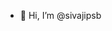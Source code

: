 - 👋 Hi, I’m @sivajipsb


<!---
sivajipsb/sivajipsb is a ✨ special ✨ repository because its `README.md` (this file) appears on your GitHub profile.
You can click the Preview link to take a look at your changes.
--->

